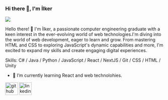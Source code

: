 ### Hi there 👋, I'm İlker
![](https://arturssmirnovs.github.io/github-profile-readme-generator/images/banner.png)

Hello there! 👋 I'm İlker, a passionate computer engineering graduate with a keen interest in the ever-evolving world of web technologies.I'm diving into the world of web development, eager to learn and grow. From mastering HTML and CSS to exploring JavaScript's dynamic capabilities and more, I'm excited to expand my skills and create engaging digital experiences.

Skills: C# / Java / Python / JavaScript / React / NextJS / Git / CSS / HTML / Unity

- 🌱 I’m currently learning React and web technolohies. 


[<img src='https://cdn.jsdelivr.net/npm/simple-icons@3.0.1/icons/github.svg' alt='github' height='40'>](https://github.com/ilkerkuss)  [<img src='https://cdn.jsdelivr.net/npm/simple-icons@3.0.1/icons/linkedin.svg' alt='linkedin' height='40'>](https://www.linkedin.com/in/ilker-kuş-2377bb15a/)  

